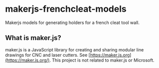 # makerjs-frenchcleat-models

Makerjs models for generating holders for a french cleat tool wall.

## What is maker.js?

maker.js is a JavaScript library for creating and sharing modular line drawings for CNC and laser cutters. See [https://maker.js.org](https://maker.js.org/). This project is not related to maker.js or Microsoft.
